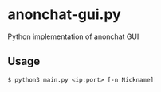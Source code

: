 # anonchat-gui.py
Python implementation of anonchat GUI

## Usage
```
$ python3 main.py <ip:port> [-n Nickname]
```
